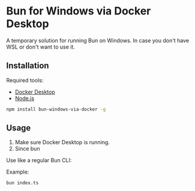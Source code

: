# Bun for Windows via Docker Desktop

A temporary solution for running Bun on Windows. In case you don't have WSL or don't want to use it.

## Installation

Required tools:
- [Docker Desktop](https://www.docker.com/products/docker-desktop)
- [Node.js](https://nodejs.org/en/download/)

```bash
npm install bun-windows-via-docker -g
```

## Usage

1. Make sure Docker Desktop is running.
2. Since bun

Use like a regular Bun CLI:

Example:

```bash
bun index.ts
```
